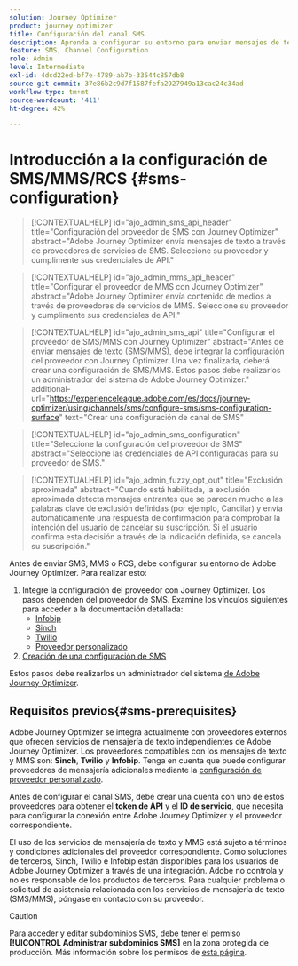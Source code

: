 ```yaml
---
solution: Journey Optimizer
product: journey optimizer
title: Configuración del canal SMS
description: Aprenda a configurar su entorno para enviar mensajes de texto con Journey Optimizer
feature: SMS, Channel Configuration
role: Admin
level: Intermediate
exl-id: 4dcd22ed-bf7e-4789-ab7b-33544c857db8
source-git-commit: 37e86b2c9d7f1587fefa2927949a13cac24c34ad
workflow-type: tm+mt
source-wordcount: '411'
ht-degree: 42%

---
```


# Introducción a la configuración de SMS/MMS/RCS {#sms-configuration}

>[!CONTEXTUALHELP]
>id="ajo_admin_sms_api_header"
>title="Configuración del proveedor de SMS con Journey Optimizer"
>abstract="Adobe Journey Optimizer envía mensajes de texto a través de proveedores de servicios de SMS. Seleccione su proveedor y cumplimente sus credenciales de API."

>[!CONTEXTUALHELP]
>id="ajo_admin_mms_api_header"
>title="Configurar el proveedor de MMS con Journey Optimizer"
>abstract="Adobe Journey Optimizer envía contenido de medios a través de proveedores de servicios de MMS. Seleccione su proveedor y cumplimente sus credenciales de API."

>[!CONTEXTUALHELP]
>id="ajo_admin_sms_api"
>title="Configurar el proveedor de SMS/MMS con Journey Optimizer"
>abstract="Antes de enviar mensajes de texto (SMS/MMS), debe integrar la configuración del proveedor con Journey Optimizer. Una vez finalizada, deberá crear una configuración de SMS/MMS. Estos pasos debe realizarlos un administrador del sistema de Adobe Journey Optimizer."
>additional-url="https://experienceleague.adobe.com/es/docs/journey-optimizer/using/channels/sms/configure-sms/sms-configuration-surface" text="Crear una configuración de canal de SMS"

>[!CONTEXTUALHELP]
>id="ajo_admin_sms_configuration"
>title="Seleccione la configuración del proveedor de SMS"
>abstract="Seleccione las credenciales de API configuradas para su proveedor de SMS."

>[!CONTEXTUALHELP]
>id="ajo_admin_fuzzy_opt_out"
>title="Exclusión aproximada"
>abstract="Cuando está habilitada, la exclusión aproximada detecta mensajes entrantes que se parecen mucho a las palabras clave de exclusión definidas (por ejemplo, Cancilar) y envía automáticamente una respuesta de confirmación para comprobar la intención del usuario de cancelar su suscripción. Si el usuario confirma esta decisión a través de la indicación definida, se cancela su suscripción."

Antes de enviar SMS, MMS o RCS, debe configurar su entorno de Adobe Journey Optimizer. Para realizar esto:

1. Integre la configuración del proveedor con Journey Optimizer.
Los pasos dependen del proveedor de SMS. Examine los vínculos siguientes para acceder a la documentación detallada:
   * [Infobip](sms-configuration-infobip.md)
   * [Sinch](sms-configuration-sinch.md)
   * [Twilio](sms-configuration-twilio.md)
   * [Proveedor personalizado](sms-configuration-custom.md)
1. [Creación de una configuración de SMS](sms-configuration-surface.md)

Estos pasos debe realizarlos un administrador del sistema [de Adobe Journey Optimizer](../start/path/administrator.md).

## Requisitos previos{#sms-prerequisites}

Adobe Journey Optimizer se integra actualmente con proveedores externos que ofrecen servicios de mensajería de texto independientes de Adobe Journey Optimizer. Los proveedores compatibles con los mensajes de texto y MMS son: **Sinch**, **Twilio** y **Infobip**. Tenga en cuenta que puede configurar proveedores de mensajería adicionales mediante la [configuración de proveedor personalizado](sms-configuration-custom.md).

Antes de configurar el canal SMS, debe crear una cuenta con uno de estos proveedores para obtener el **token de API** y el **ID de servicio**, que necesita para configurar la conexión entre Adobe Journey Optimizer y el proveedor correspondiente.

El uso de los servicios de mensajería de texto y MMS está sujeto a términos y condiciones adicionales del proveedor correspondiente. Como soluciones de terceros, Sinch, Twilio e Infobip están disponibles para los usuarios de Adobe Journey Optimizer a través de una integración. Adobe no controla y no es responsable de los productos de terceros. Para cualquier problema o solicitud de asistencia relacionada con los servicios de mensajería de texto (SMS/MMS), póngase en contacto con su proveedor.

>[!CAUTION]
>
>Para acceder y editar subdominios SMS, debe tener el permiso **[!UICONTROL Administrar subdominios SMS]** en la zona protegida de producción. Más información sobre los permisos de [esta página](../administration/high-low-permissions.md#administration-permissions).
>


